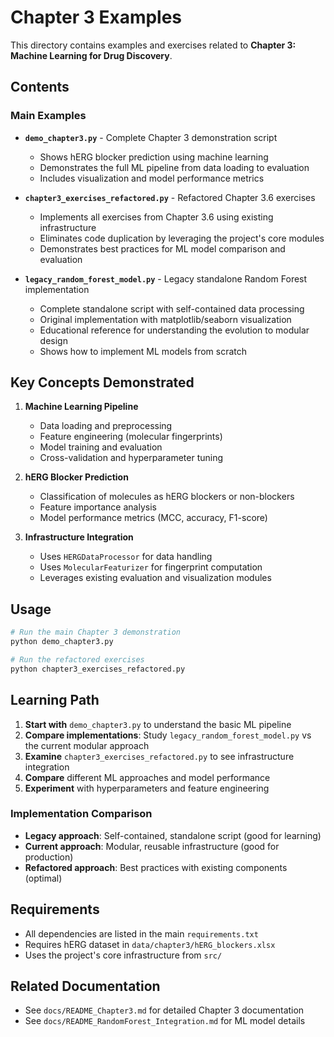 # Chapter 3 Examples

This directory contains examples and exercises related to **Chapter 3: Machine Learning for Drug Discovery**.

## Contents

### Main Examples

- **`demo_chapter3.py`** - Complete Chapter 3 demonstration script
  - Shows hERG blocker prediction using machine learning
  - Demonstrates the full ML pipeline from data loading to evaluation
  - Includes visualization and model performance metrics

- **`chapter3_exercises_refactored.py`** - Refactored Chapter 3.6 exercises
  - Implements all exercises from Chapter 3.6 using existing infrastructure
  - Eliminates code duplication by leveraging the project's core modules
  - Demonstrates best practices for ML model comparison and evaluation

- **`legacy_random_forest_model.py`** - Legacy standalone Random Forest implementation
  - Complete standalone script with self-contained data processing
  - Original implementation with matplotlib/seaborn visualization
  - Educational reference for understanding the evolution to modular design
  - Shows how to implement ML models from scratch

## Key Concepts Demonstrated

1. **Machine Learning Pipeline**
   - Data loading and preprocessing
   - Feature engineering (molecular fingerprints)
   - Model training and evaluation
   - Cross-validation and hyperparameter tuning

2. **hERG Blocker Prediction**
   - Classification of molecules as hERG blockers or non-blockers
   - Feature importance analysis
   - Model performance metrics (MCC, accuracy, F1-score)

3. **Infrastructure Integration**
   - Uses `HERGDataProcessor` for data handling
   - Uses `MolecularFeaturizer` for fingerprint computation
   - Leverages existing evaluation and visualization modules

## Usage

```bash
# Run the main Chapter 3 demonstration
python demo_chapter3.py

# Run the refactored exercises
python chapter3_exercises_refactored.py
```

## Learning Path

1. **Start with** `demo_chapter3.py` to understand the basic ML pipeline
2. **Compare implementations**: Study `legacy_random_forest_model.py` vs the current modular approach
3. **Examine** `chapter3_exercises_refactored.py` to see infrastructure integration
4. **Compare** different ML approaches and model performance
5. **Experiment** with hyperparameters and feature engineering

### Implementation Comparison
- **Legacy approach**: Self-contained, standalone script (good for learning)
- **Current approach**: Modular, reusable infrastructure (good for production)
- **Refactored approach**: Best practices with existing components (optimal)

## Requirements

- All dependencies are listed in the main `requirements.txt`
- Requires hERG dataset in `data/chapter3/hERG_blockers.xlsx`
- Uses the project's core infrastructure from `src/`

## Related Documentation

- See `docs/README_Chapter3.md` for detailed Chapter 3 documentation
- See `docs/README_RandomForest_Integration.md` for ML model details 